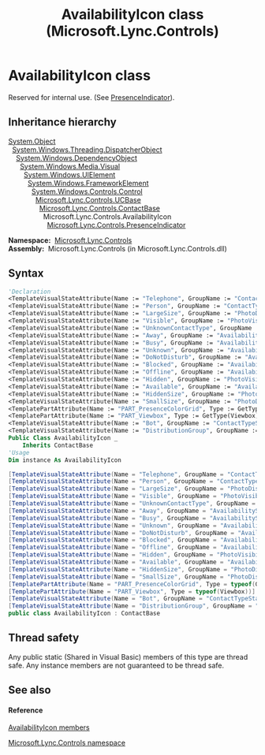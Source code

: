 ﻿---
title: AvailabilityIcon class (Microsoft.Lync.Controls)
TOCTitle: AvailabilityIcon class
ms:assetid: T:Microsoft.Lync.Controls.AvailabilityIcon_DI_3_UC_OCS14MrefLyncWPF
ms:mtpsurl: https://msdn.microsoft.com/en-us/library/microsoft.lync.controls.availabilityicon_di_3_uc_ocs14mreflyncwpf(v=office.15)
ms:contentKeyID: 48597284
ms.date: 07/28/2014
mtps_version: v=office.15
f1_keywords:
- Microsoft.Lync.Controls.AvailabilityIcon
dev_langs:
- CSharp
- JScript
- VB
- other
---

# AvailabilityIcon class

Reserved for internal use. (See [PresenceIndicator](presenceindicator-class-microsoft-lync-controls_1.md)).

## Inheritance hierarchy

[System.Object](http://msdn2.microsoft.com/en-us/library/e5kfa45b)  
  [System.Windows.Threading.DispatcherObject](http://msdn2.microsoft.com/en-us/library/ms615925)  
    [System.Windows.DependencyObject](http://msdn2.microsoft.com/en-us/library/ms589309)  
      [System.Windows.Media.Visual](http://msdn2.microsoft.com/en-us/library/ms635637)  
        [System.Windows.UIElement](http://msdn2.microsoft.com/en-us/library/ms590078)  
          [System.Windows.FrameworkElement](http://msdn2.microsoft.com/en-us/library/ms602714)  
            [System.Windows.Controls.Control](http://msdn2.microsoft.com/en-us/library/ms609826)  
              [Microsoft.Lync.Controls.UCBase](ucbase-class-microsoft-lync-controls_1.md)  
                [Microsoft.Lync.Controls.ContactBase](contactbase-class-microsoft-lync-controls_1.md)  
                  Microsoft.Lync.Controls.AvailabilityIcon  
                    [Microsoft.Lync.Controls.PresenceIndicator](presenceindicator-class-microsoft-lync-controls_1.md)  

**Namespace:**  [Microsoft.Lync.Controls](microsoft-lync-controls-namespace_1.md)  
**Assembly:**  Microsoft.Lync.Controls (in Microsoft.Lync.Controls.dll)

## Syntax

``` vb
'Declaration
<TemplateVisualStateAttribute(Name := "Telephone", GroupName := "ContactTypeStates")> _
<TemplateVisualStateAttribute(Name := "Person", GroupName := "ContactTypeStates")> _
<TemplateVisualStateAttribute(Name := "LargeSize", GroupName := "PhotoDisplayAutoSizeStates")> _
<TemplateVisualStateAttribute(Name := "Visible", GroupName := "PhotoVisibilityStates")> _
<TemplateVisualStateAttribute(Name := "UnknownContactType", GroupName := "ContactTypeStates")> _
<TemplateVisualStateAttribute(Name := "Away", GroupName := "AvailabilityStates")> _
<TemplateVisualStateAttribute(Name := "Busy", GroupName := "AvailabilityStates")> _
<TemplateVisualStateAttribute(Name := "Unknown", GroupName := "AvailabilityStates")> _
<TemplateVisualStateAttribute(Name := "DoNotDisturb", GroupName := "AvailabilityStates")> _
<TemplateVisualStateAttribute(Name := "Blocked", GroupName := "AvailabilityStates")> _
<TemplateVisualStateAttribute(Name := "Offline", GroupName := "AvailabilityStates")> _
<TemplateVisualStateAttribute(Name := "Hidden", GroupName := "PhotoVisibilityStates")> _
<TemplateVisualStateAttribute(Name := "Available", GroupName := "AvailabilityStates")> _
<TemplateVisualStateAttribute(Name := "HiddenSize", GroupName := "PhotoDisplayAutoSizeStates")> _
<TemplateVisualStateAttribute(Name := "SmallSize", GroupName := "PhotoDisplayAutoSizeStates")> _
<TemplatePartAttribute(Name := "PART_PresenceColorGrid", Type := GetType(Grid))> _
<TemplatePartAttribute(Name := "PART_Viewbox", Type := GetType(Viewbox))> _
<TemplateVisualStateAttribute(Name := "Bot", GroupName := "ContactTypeStates")> _
<TemplateVisualStateAttribute(Name := "DistributionGroup", GroupName := "ContactTypeStates")> _
Public Class AvailabilityIcon _
    Inherits ContactBase
'Usage
Dim instance As AvailabilityIcon
```

``` csharp
[TemplateVisualStateAttribute(Name = "Telephone", GroupName = "ContactTypeStates")]
[TemplateVisualStateAttribute(Name = "Person", GroupName = "ContactTypeStates")]
[TemplateVisualStateAttribute(Name = "LargeSize", GroupName = "PhotoDisplayAutoSizeStates")]
[TemplateVisualStateAttribute(Name = "Visible", GroupName = "PhotoVisibilityStates")]
[TemplateVisualStateAttribute(Name = "UnknownContactType", GroupName = "ContactTypeStates")]
[TemplateVisualStateAttribute(Name = "Away", GroupName = "AvailabilityStates")]
[TemplateVisualStateAttribute(Name = "Busy", GroupName = "AvailabilityStates")]
[TemplateVisualStateAttribute(Name = "Unknown", GroupName = "AvailabilityStates")]
[TemplateVisualStateAttribute(Name = "DoNotDisturb", GroupName = "AvailabilityStates")]
[TemplateVisualStateAttribute(Name = "Blocked", GroupName = "AvailabilityStates")]
[TemplateVisualStateAttribute(Name = "Offline", GroupName = "AvailabilityStates")]
[TemplateVisualStateAttribute(Name = "Hidden", GroupName = "PhotoVisibilityStates")]
[TemplateVisualStateAttribute(Name = "Available", GroupName = "AvailabilityStates")]
[TemplateVisualStateAttribute(Name = "HiddenSize", GroupName = "PhotoDisplayAutoSizeStates")]
[TemplateVisualStateAttribute(Name = "SmallSize", GroupName = "PhotoDisplayAutoSizeStates")]
[TemplatePartAttribute(Name = "PART_PresenceColorGrid", Type = typeof(Grid))]
[TemplatePartAttribute(Name = "PART_Viewbox", Type = typeof(Viewbox))]
[TemplateVisualStateAttribute(Name = "Bot", GroupName = "ContactTypeStates")]
[TemplateVisualStateAttribute(Name = "DistributionGroup", GroupName = "ContactTypeStates")]
public class AvailabilityIcon : ContactBase
```

## Thread safety

Any public static (Shared in Visual Basic) members of this type are thread safe. Any instance members are not guaranteed to be thread safe.

## See also

#### Reference

[AvailabilityIcon members](availabilityicon-members-microsoft-lync-controls_1.md)

[Microsoft.Lync.Controls namespace](microsoft-lync-controls-namespace_1.md)

